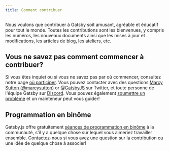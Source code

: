 ```yaml
---
title: Comment contribuer
---
```


Nous voulons que contribuer à Gatsby soit amusant, agréable et éducatif pour tout le monde. Toutes les contributions sont les bienvenues, y compris les numéros, les nouveaux documents ainsi que les mises à jour et modifications, les articles de blog, les ateliers, etc.

## Vous ne savez pas comment commencer à contribuer?

Si vous êtes inquiet ou si vous ne savez pas par où commencer, consultez notre page [où participer](/contributing/where-to-participate/). Vous pouvez contacter avec des questions [Marcy Sutton (@marcysutton)](https://twitter.com/marcysutton) or [@GatsbyJS](https://twitter.com/gatsbyjs) sur Twitter, et toute personne de l'équipe Gatsby sur [Discord](https://gatsby.dev/discord). Vous pouvez également [soumettre un problème](/contributing/how-to-file-an-issue/) et un mainteneur peut vous guider!

## Programmation en binôme

Gatsby.js offre gratuitement [séances de programmation en binôme](/contributing/pair-programming/) à la communauté, s'il y a quelque chose sur lequel vous aimeriez travailler ensemble. Contactez-nous si vous avez une question sur la contribution ou une idée de quelque chose à associer!

<GuideList slug={props.slug} />
